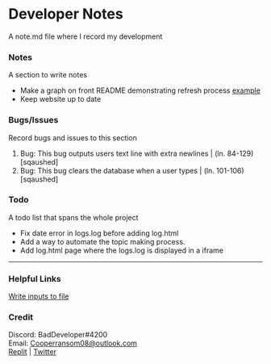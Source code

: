 <!-- https://www.w3schools.io/file/markdown-cheatsheet/ -->
<!-- https://www.codewithharry.com/blogpost/cpp-cheatsheet/ -->

# Developer Notes
A note.md file where I record my development

### Notes
A section to write notes

* Make a graph on front README demonstrating refresh process [example](https://github.com/ZeroMemoryEx/U-Boat/edit/master/README.md)
* Keep website up to date

### Bugs/Issues
Record bugs and issues to this section

1. Bug: This bug outputs users text line with extra newlines | (ln. 84-129) [sqaushed]
2. Bug: This bug clears the database when a user types | (ln. 101-106) [sqaushed] 

### Todo
A todo list that spans the whole project

* Fix date error in logs.log before adding log.html
* Add a way to automate the topic making process.
* Add log.html page where the logs.log is displayed in a iframe

--------------------------------------------------
### Helpful Links
[Write inputs to file](https://stackoverflow.com/questions/3277503/how-to-read-a-file-line-by-line-into-a-list)  

### Credit
Discord: BadDeveloper#4200  
Email: Cooperransom08@outlook.com  
[Replit](https://replit.com/@cozi08) | [Twitter](https://twitter.com/ransom_cooper)
